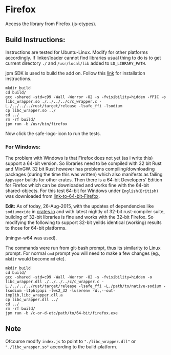 # Firefox
Access the library from Firefox (js-ctypes).

## Build Instructions:

Instructions are tested for Ubuntu-Linux. Modify for other platforms accordingly. If linker/loader cannot find libraries usual thing to do is to get current directory `./` and `/usr/local/lib` added to `LD_LIBRARY_PATH`.

jpm SDK is used to build the add on. Follow this [link](https://developer.mozilla.org/en-US/Add-ons/SDK/Tools/jpm#Installation) for installation instructions.
```
mkdir build
cd build/
gcc -shared -std=c99 -Wall -Werror -O2 -s -fvisibility=hidden -fPIC -o libc_wrapper.so ./../../../c/c_wrapper.c -L./../../../rust/target/release -lsafe_ffi -lsodium
cp libc_wrapper.so ../
cd ../
rm -rf build/
jpm run -b /usr/bin/firefox
```
Now click the safe-logo-icon to run the tests.

### For Windows:
The problem with Windows is that Firefox does not yet (as i write this) support a 64-bit version. So libraries need to be compiled with 32 bit Rust and MinGW. 32 bit Rust however has problems compiling/downloading packages (during the time this was written) which also manifests as failing `Appveyor` builds for other crates. Then there is a 64-bit Developers' Edition for Firefox which can be downloaded and works fine with the 64-bit shared-objects. For this test 64-bit for Windows under `English(British)` was downloaded from [link-to-64-bit-Firefox](https://www.mozilla.org/en-US/firefox/developer/all/).

**Edit:**  As of today, 26-Aug-2015, with the updates of dependencies like `sodiumoxide` in [crates.io](https://crates.io/) and with latest nightly of 32-bit rust-compiler suite, building of 32-bit libraries is fine and works with the 32-bit Firefox. So modifying the following to support 32-bit yeilds identical (working) results to those for 64-bit platforms.

(mingw-w64 was used).

The commands were run from git-bash prompt, thus its similarity to Linux prompt. For normal `cmd` prompt you will need to make a few changes (eg., `mkdir` would become `md` etc).
```
mkdir build
cd build/
gcc -shared -std=c99 -Wall -Werror -O2 -s -fvisibility=hidden -o libc_wrapper.dll ./../../../c/c_wrapper.c -L./../../../rust/target/release -lsafe_ffi -L./path/to/native-sodium -lsodium -lIphlpapi -lws2_32 -luserenv -Wl,--out-implib,libc_wrapper.dll.a
cp libc_wrapper.dll ../
cd ../
rm -rf build/
jpm run -b /c-or-d-etc/path/to/64-bit/firefox.exe
```

## Note
Ofcourse modify `index.js` to point to `"./libc_wrapper.dll"` or `"./libc_wrapper.so"` according to the build-platform.
